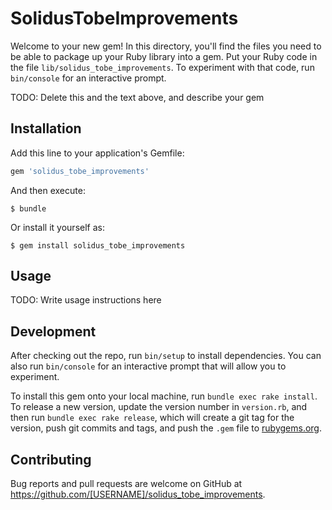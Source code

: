# SolidusTobeImprovements

Welcome to your new gem! In this directory, you'll find the files you need to be able to package up your Ruby library into a gem. Put your Ruby code in the file `lib/solidus_tobe_improvements`. To experiment with that code, run `bin/console` for an interactive prompt.

TODO: Delete this and the text above, and describe your gem

## Installation

Add this line to your application's Gemfile:

```ruby
gem 'solidus_tobe_improvements'
```

And then execute:

    $ bundle

Or install it yourself as:

    $ gem install solidus_tobe_improvements

## Usage

TODO: Write usage instructions here

## Development

After checking out the repo, run `bin/setup` to install dependencies. You can also run `bin/console` for an interactive prompt that will allow you to experiment.

To install this gem onto your local machine, run `bundle exec rake install`. To release a new version, update the version number in `version.rb`, and then run `bundle exec rake release`, which will create a git tag for the version, push git commits and tags, and push the `.gem` file to [rubygems.org](https://rubygems.org).

## Contributing

Bug reports and pull requests are welcome on GitHub at https://github.com/[USERNAME]/solidus_tobe_improvements.

